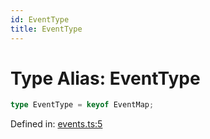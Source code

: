 ```yaml
---
id: EventType
title: EventType
---
```


<!-- DO NOT EDIT: this page is autogenerated from the type comments -->

# Type Alias: EventType

```ts
type EventType = keyof EventMap;
```

Defined in: [events.ts:5](https://github.com/crutchcorn/cli-testing-library/blob/main/packages/cli-testing-library/src/events.ts#L5)
